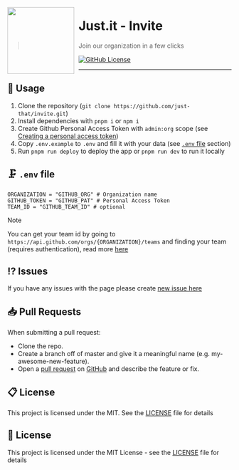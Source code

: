 <a href="https://github.com/just-that"><img src="https://user-images.githubusercontent.com/49127376/236443685-175baf83-ac5b-4952-98d2-ff94a538d50d.png" align="left" style="float: left; margin: 0 10px 0 0; width: 150px; height: 150px;"></a>

# Just.it - Invite

> Join our organization in a few clicks

[![GitHub License](https://img.shields.io/github/license/just-that/invite?color=%2334D058&logo=github&style=flat-square&label=License)](https://github.com/just-that/invite/blob/main/license)

---

## 🔩 Usage

1. Clone the repository (`git clone https://github.com/just-that/invite.git`)
2. Install dependencies with `pnpm i` or `npm i`
3. Create Github Personal Access Token with `admin:org` scope (see [Creating a personal access token](https://docs.github.com/en/github/authenticating-to-github/creating-a-personal-access-token))
4. Copy `.env.example` to `.env` and fill it with your data (see [`.env` file](#-env-file) section)
5. Run `pnpm run deploy` to deploy the app or `pnpm run dev` to run it locally

## 🗜️ `.env` file

```
ORGANIZATION = "GITHUB_ORG" # Organization name
GITHUB_TOKEN = "GITHUB_PAT" # Personal Access Token
TEAM_ID = "GITHUB_TEAM_ID" # optional
```

> [!NOTE]
> You can get your team id by going to `https://api.github.com/orgs/{ORGANIZATION}/teams` and finding your team (requires authentication), read more [here](https://docs.github.com/en/rest/reference/teams#list-teams)

## ⁉️ Issues

If you have any issues with the page please create [new issue here](https://github.com/just-that/invite/issues)

## 📥 Pull Requests

When submitting a pull request:

- Clone the repo.
- Create a branch off of master and give it a meaningful name (e.g. my-awesome-new-feature).
- Open a [pull request](https://github.com/just-that/invite/pulls) on [GitHub](https://github.com) and describe the feature or fix.

## 📋 License

This project is licensed under the MIT. See the [LICENSE](https://github.com/just-that/invite/blob/main/license) file for details

## 📃 License

This project is licensed under the MIT License - see the [LICENSE](license.md) file for details
